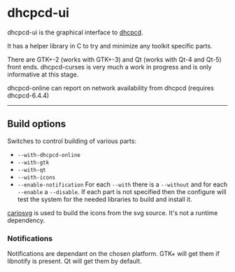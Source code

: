 # dhcpcd-ui

dhcpcd-ui is the graphical interface to
[dhcpcd](http://roy.marples.name/projects/dhcpcd).

It has a helper library in C to try and minimize any toolkit
specific parts.

There are GTK+-2 (works with GTK+-3) and Qt (works with Qt-4 and Qt-5)
front ends.
dhcpcd-curses is very much a work in progress and is only informative
at this stage.

dhcpcd-online can report on network availability from dhcpcd
(requires dhcpcd-6.4.4)

---

## Build options

Switches to control building of various parts:
  *  `--with-dhcpcd-online`
  *  `--with-gtk`
  *  `--with-qt`
  *  `--with-icons`
  *  `--enable-notification`
For each `--with` there is a `--without` and for each `--enable` a `--disable`.
If each part is not specified then the configure will test the system
for the needed libraries to build and install it.

[cariosvg](https://cairosvg.org/) is used to build the icons from the svg source.
It's not a runtime dependency.

### Notifications

Notifications are dependant on the chosen platform.
GTK+ will get them if libnotify is present.
Qt will get them by default.
